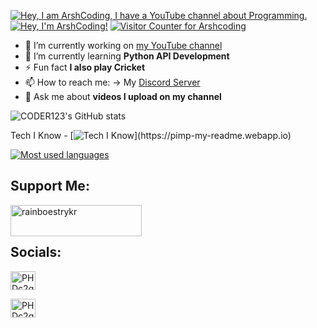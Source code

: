 [![Hey, I am ArshCoding, I have a YouTube channel about Programming.](https://pimp-my-readme.webapp.io/pimp-my-readme/wavy-banner?subtitle=I%20have%20a%20YouTube%20channel%20about%20Programming.&title=Hey%2C%20I%20am%20ArshCoding)](https://bit.ly/32GWo0k)
[![Hey, I'm ArshCoding!](https://pimp-my-readme.webapp.io/pimp-my-readme/sliding-text?emojis=1f920_1f34c_1f34c_1f34c_1f34c&text=Hey%252C%2520I%27m%2520ArshCoding%21)](https://pimp-my-readme.webapp.io)
[![Visitor Counter for Arshcoding](https://pimp-my-readme.webapp.io/pimp-my-readme/visitor-counter?page=Arshdeepandcoder123)](https://pimp-my-readme.webapp.io)
- 🔭 I’m currently working on [my YouTube channel](bit.ly/32GWo0k)
- 🌱 I’m currently learning **Python API Development**
- ⚡ Fun fact **I also play Cricket**
- 📫 How to reach me: -> My <a href="https://discord.gg/WtEjnqm5">Discord Server</a>
- 💬 Ask me about **videos I upload on my channel**




![CODER123's GitHub stats](https://github-readme-stats.vercel.app/api?username=Arshdeepandcoder123&count_private=true&show_icons=true&theme=radical)


Tech I Know - [![Tech I Know](https://pimp-my-readme.webapp.io/pimp-my-readme/technology?technology=Python_NodeJS_HTML_CSS_ReactJS_Flask_JavaScript_)](https://pimp-my-readme.webapp.io)

[![Most used languages](https://github-readme-stats.vercel.app/api/top-langs/?username=ShashankKumarSaxena&langs_count=50&theme=radical)](https://github.com/anuraghazra/github-readme-stats)


## Support Me:

<p><a href="https://www.buymeacoffee.com/coder123"> <img align="left" src="https://cdn.buymeacoffee.com/buttons/v2/default-yellow.png" height="50" width="210" alt="rainboestrykr" /></a></p>
<br/><br/>



## Socials:
<a href="bit.ly/32GWo0k" target="blank"><img align="center" src="https://raw.githubusercontent.com/rahuldkjain/github-profile-readme-generator/master/src/images/icons/Social/youtube.svg" alt="PHDc2gnEzE" height="30" width="40" /></a>

<a href="https://discord.gg/Suh7y6Mrrx" target="blank"><img align="center" src="https://raw.githubusercontent.com/rahuldkjain/github-profile-readme-generator/master/src/images/icons/Social/discord.svg" alt="PHDc2gnEzE" height="30" width="40" /></a>

